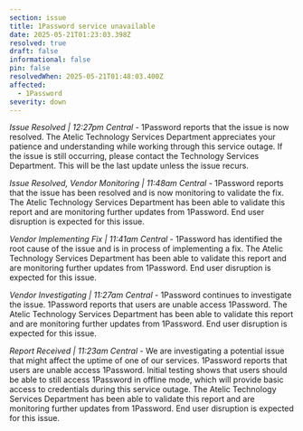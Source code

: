 ```yaml
---
section: issue
title: 1Password service unavailable
date: 2025-05-21T01:23:03.398Z
resolved: true
draft: false
informational: false
pin: false
resolvedWhen: 2025-05-21T01:48:03.400Z
affected:
  - 1Password
severity: down
---
```

*Issue Resolved | 12:27pm Central* - 1Password reports that the issue is now resolved. The Atelic Technology Services Department appreciates your patience and understanding while working through this service outage. If the issue is still occurring, please contact the Technology Services Department. This will be the last update unless the issue recurs.

*Issue Resolved, Vendor Monitoring | 11:48am Central* - 1Password reports that the issue has been resolved and is now monitoring to validate the fix. The Atelic Technology Services Department has been able to validate this report and are monitoring further updates from 1Password. End user disruption is expected for this issue.

*Vendor Implementing Fix | 11:41am Central* - 1Password has identified the root cause of the issue and is in process of implementing a fix. The Atelic Technology Services Department has been able to validate this report and are monitoring further updates from 1Password. End user disruption is expected for this issue.

*Vendor Investigating | 11:27am Central* - 1Password continues to investigate the issue. 1Password reports that users are unable access 1Password. The Atelic Technology Services Department has been able to validate this report and are monitoring further updates from 1Password. End user disruption is expected for this issue.

*Report Received | 11:23am Central* - We are investigating a potential issue that might affect the uptime of one of our services. 1Password reports that users are unable access 1Password. Initial testing shows that users should be able to still access 1Password in offline mode, which will provide basic access to credentials during this service outage. The Atelic Technology Services Department has been able to validate this report and are monitoring further updates from 1Password. End user disruption is expected for this issue.